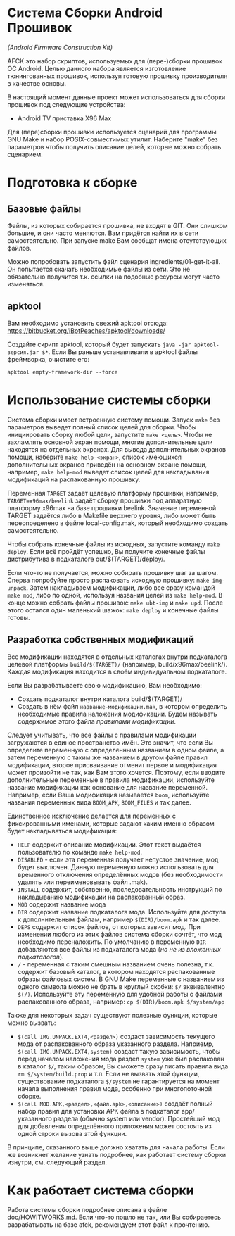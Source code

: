# Система Сборки Android Прошивок
*(Android Firmware Construction Kit)*

AFCK это набор скриптов, используемых для (пере-)сборки прошивок ОС Android. Целью данного набора является изготовление тюнингованных прошивок, используя готовую прошивку производителя в качестве основы.

В настоящий момент данные проект может использоваться для сборки прошивок под следующие устройства:

* Android TV приставка X96 Max

Для (пере)сборки прошивки используется сценарий для программы GNU Make и набор POSIX-совместимых утилит. Наберите "make" без параметров чтобы получить описание целей, которые можно собрать сценарием.

# Подготовка к сборке
## Базовые файлы

Файлы, из которых собирается прошивка, не входят в GIT. Они слишком большие, и они часто меняются. Вам придётся найти их в сети самостоятельно. При запуске make Вам сообщат имена отсутствующих файлов.

Можно попробовать запустить файл сценария ingredients/01-get-it-all. Он попытается скачать необходимые файлы из сети. Это не обязательно получится т.к. ссылки на подобные ресурсы могут часто изменяться.

## apktool
Вам необходимо установить свежий apktool отсюда:
	https://bitbucket.org/iBotPeaches/apktool/downloads/

Создайте скрипт apktool, который будет запускать `java -jar apktool-версия.jar $*`. Если Вы раньше устанавливали в apktool файлы фреймворка, очистите его:
```
apktool empty-framework-dir --force
```

# Использование системы сборки

Система сборки имеет встроенную систему помощи. Запуск `make` без параметров выведет полный список целей для сборки. Чтобы инициировать сборку любой цели, запустите `make <цель>`. Чтобы не захламлять основной экран помощи, многие дополнительные цели находятся на отдельных экранах. Для вывода дополнительных экранов помощи, наберите `make help-<экран>`, список имеющихся дополнительных экранов приведён на основном экране помощи, например, `make help-mod` выведет список целей для накладывания модификаций на распакованную прошивку.

Переменная `TARGET` задаёт целевую платформу прошивки, например, `TARGET=x96max/beelink` задаёт сборку прошивки под аппаратную платформу x96max на базе прошивки beelink. Значение переменной TARGET задаётся либо в Makefile верхнего уровня, либо может быть переопределено в файле local-config.mak, который необходимо создать самостоятельно.

Чтобы собрать конечные файлы из исходных, запустите команду `make deploy`. Если всё пройдёт успешно, Вы получите конечные файлы дистрибутива в подкаталоге out/$(TARGET)/deploy/.

Если что-то не получается, можно собирать прошивку шаг за шагом. Сперва попробуйте просто распаковать исходную прошивку: `make img-unpack`. Затем накладываем модификации, либо все сразу командой `make mod`, либо по одной, используя названия целей из `make help-mod`. В конце можно собрать файлы прошивок: `make ubt-img` и `make upd`. После этого остался один маленький шажок: `make deploy` и конечные файлы готовы.


## Разработка собственных модификаций
Все модификации находятся в отдельных каталогах внутри подкаталога целевой платформы `build/$(TARGET)/` (например, build/x96max/beelink/). Каждая модификация находится в своём индивидуальном подкаталоге.

Если Вы разрабатываете свою модификацию, Вам необходимо:

* Создать подкаталог внутри каталога build/$(TARGET)/
* Создать в нём файл `название-модификации.mak`, в котором определить необходимые правила наложения модификации. Будем называть содержимое этого файла *правилами модификации*.

Следует учитывать, что все файлы с правилами модификации загружаются в единое пространство имён. Это значит, что если Вы определите переменную с определённым названием в одном файле, а затем переменную с таким же названием в другом файле правил модификации, второе присваивание отменит первое и модификация может произойти не так, как Вам этого хочется. Поэтому, если вводите дополнительные переменные в правила модификации, используйте название модификации как основание для название переменной. Например, если Ваша модификация называется `boom`, используйте названия переменных вида `BOOM_APK`, `BOOM_FILES` и так далее.

Единственное исключение делается для переменных с фиксированными именами, которые задают каким именно образом будет накладываться модификация:

* `HELP` содержит описание модификации. Этот текст выдаётся пользователю по команде `make help-mod`.
* `DISABLED` - если эта переменная получает непустое значение, мод будет выключен. Данную переменную можно использовать для временного отключения определённых модов (без необходимости удалять или переименовывать файл .mak).
* `INSTALL` содержит, собственно, последовательность инструкций по накладыванию модификации на распакованный образ.
* `MOD` содержит название мода
* `DIR` содержит название подкаталога мода. Используйте для доступа к дополнительным файлам, например `$(DIR)/boom.apk` и так далее.
* `DEPS` содержит список файлов, от которых зависит мод. При изменении любого из этих файлов система сборки сочтёт, что мод необходимо переналожить. По умолчанию в переменную `DIR` добавляются все файлы из подкаталога мода (*но не из вложенных подкаталогов*).
* `/` - переменная с таким смешным названием очень полезна, т.к. содержит базовый каталог, в котором находятся распакованные образы файловых систем. В GNU Make переменные с названием из одного символа можно не брать в круглый скобки: `$/` эквивалентно `$(/)`. Используйте эту переменную для удобной работы с файлами распакованного образа, например: `cp $(DIR)/boom.apk $/system/app`

Также для некоторых задач существуют полезные функции, которые можно вызвать:

* `$(call IMG.UNPACK.EXT4,<раздел>)` создаст зависимость текущего мода от распакованного образа указанного раздела. Наприемр, `$(call IMG.UNPACK.EXT4,system)` создаст такую зависимость, чтобы перед началом наложения мода раздел `system` уже был распакован в каталог `$/`, таким образом, Вы сможете сразу писать правила вида `rm $/system/build.prop` и т.п. Если не вызвать этой функции, существование подкаталога `$/system` не гарантируется на момент начала выполнения правил мода, особенно при многопоточной сборке.
* `$(call MOD.APK,<раздел>,<файл.apk>,<описание>)` создаёт полный набор правил для установки APK файла в подкаталог app/ указанного раздела (обычно system или vendor). Простейший мод для добавления определённого приложения может состоять из одной строки вызова этой функции.

В принципе, сказанного выше должно хватать для начала работы. Если же возникнет желание узнать подробнее, как работает систему сборки изнутри, см. следующий раздел.

# Как работает система сборки

Работа системы сборки подробнее описана в файле doc/HOWITWORKS.md. Если что-то пошло не так, или Вы собираетесь разрабатывать на базе afck, рекомендуем этот файл к прочтению.

